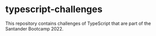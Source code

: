 # typescript-challenges
This repository contains challenges of TypeScript that are part of the Santander Bootcamp 2022.
